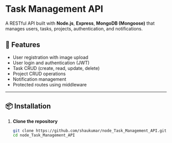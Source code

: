 # Task Management API

A RESTful API built with **Node.js**, **Express**, **MongoDB (Mongoose)** that manages users, tasks, projects, authentication, and notifications.

## 🚀 Features

- User registration with image upload
- User login and authentication (JWT)
- Task CRUD (create, read, update, delete)
- Project CRUD operations
- Notification management
- Protected routes using middleware

---

## 📦 Installation

1. **Clone the repository**
   ```bash
   git clone https://github.com/shaukumar/node_Task_Management_API.git
   cd node_Task_Management_API

